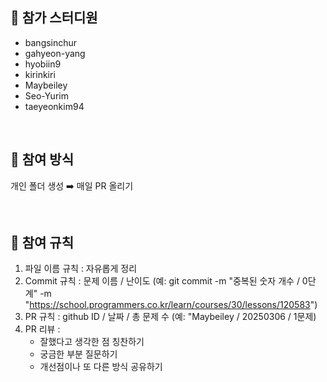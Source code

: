 ## 📌 참가 스터디원

- bangsinchur
- gahyeon-yang
- hyobiin9
- kirinkiri
- Maybeiley
- Seo-Yurim
- taeyeonkim94

<br />

## 📌 참여 방식

개인 폴더 생성 ➡️ 매일 PR 올리기

<br />

## 📌 참여 규칙

1. 파일 이름 규칙 : 자유롭게 정리
2. Commit 규칙 : 문제 이름 / 난이도 (예: git commit -m "중복된 숫자 개수 / 0단계" -m "https://school.programmers.co.kr/learn/courses/30/lessons/120583")
3. PR 규칙 : github ID / 날짜 / 총 문제 수 (예: "Maybeiley / 20250306 / 1문제)
4. PR 리뷰 :
   - 잘했다고 생각한 점 칭찬하기
   - 궁금한 부분 질문하기
   - 개선점이나 또 다른 방식 공유하기
